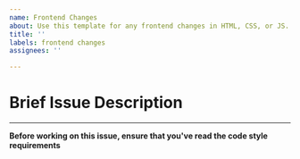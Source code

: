 ```yaml
---
name: Frontend Changes
about: Use this template for any frontend changes in HTML, CSS, or JS.
title: ''
labels: frontend changes
assignees: ''

---
```


# Brief Issue Description
---
**Before working on this issue, ensure that you've read the code style requirements**
<Extended Description>
<Tasks>
